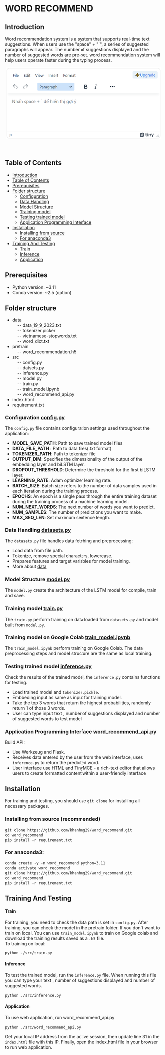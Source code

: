 # WORD RECOMMEND


## Introduction
Word recommendation system is a system that supports real-time text suggestions. When users use the "space" + "`", a series of suggested paragraphs will appear. The number of suggestions displayed and the number of suggested words are pre-set. word recommendation system will help users operate faster during the typing process.<br>

<p align="center">
  <img src='images/web_img.png' width='500'>
</p>
<br>



## Table of Contents
- [Introduction](#introduction)
- [Table of Contents](#table-of-contents)  
- [Prerequisites](#prerequisites)
- [Folder structure](#folder-structure)
  - [Configuration](#configuration-configpy)
  - [Data Handling](#data-handling-datasetspy)
  - [Model Structure](#model-structure-modelpy)
  - [Training model](#training-model-trainpytrain_modelipynb)
  - [Testing trained model](#testing-trained-model-inferencepy)
  - [Application Programming Interface](#application-programming-interface-word_recommend_apipy)
- [Installation](#installation)
  - [Installing from source](#installing-from-source-recommended)
  - [For anaconda3](#for-anaconda3)
- [Training And Testing](#training-and-testing)
  - [Train](#train)
  - [Inference](#inference)
  - [Application](#application)


## Prerequisites
- Python version: ~3.11
- Conda version: ~2.5 (option)


## Folder structure
- data <br>
  &nbsp;&nbsp;&nbsp;&nbsp;-- data_19_9_2023.txt <br>
  &nbsp;&nbsp;&nbsp;&nbsp;-- tokenizer.picker <br>
  &nbsp;&nbsp;&nbsp;&nbsp;-- vietnamese-stopwords.txt <br>
  &nbsp;&nbsp;&nbsp;&nbsp;-- word_dict.txt <br>
- pretrain <br>
  &nbsp;&nbsp;&nbsp;&nbsp;-- word_recommendation.h5 <br>
- src <br>
  &nbsp;&nbsp;&nbsp;&nbsp;-- config.py <br>
  &nbsp;&nbsp;&nbsp;&nbsp;-- datsets.py <br>
  &nbsp;&nbsp;&nbsp;&nbsp;-- inference.py <br>
  &nbsp;&nbsp;&nbsp;&nbsp;-- model.py  <br>
  &nbsp;&nbsp;&nbsp;&nbsp;-- train.py <br>
  &nbsp;&nbsp;&nbsp;&nbsp;-- train_model.ipynb <br>
  &nbsp;&nbsp;&nbsp;&nbsp;-- word_recommend_api.py <br>
- index.html <br>
- requirement.txt <br>



### Configuration [config.py](src/config.py)
The ```config.py``` file contains configuration settings used throughout the application:
- **MODEL_SAVE_PATH**: Path to save trained model files<br>
- **DATA_FILE_PATH** : Path to data files(.txt format)<br>
- **TOKENIZER_PATH**: Path to tokenizer file <br>
- **OUTPUT_DIM**: Specifies the dimensionality of the output of the embedding layer and biLSTM layer.  <br>
- **DROPOUT_THRESHOLD**: Determine the threshold for the first biLSTM layer. <br>
- **LEARNING_RATE**: Adam optimizer learning rate. <br>
- **BATCH_SIZE**: Batch size refers to the number of data samples used in each iteration during the training process.   <br>
- **EPOCHS**: An epoch is a single pass through the entire training dataset during the training process of a machine learning model. <br>
- **NUM_NEXT_WORDS**: The next number of words you want to predict. <br>
- **NUM_SAMPLES**: The number of predictions you want to make. <br>
- **MAX_SEQ_LEN**: Set maximum sentence length. <br>

### Data Handling [datasets.py](src/datasets.py)
The ```datasets.py``` file handles data fetching and preprocessing:
- Load data from file path.
- Tokenize, remove special characters, lowercase.
- Prepares features and target variables for model training.
- More about [data](data/README.md)

### Model Structure [model.py](src/model.py)
The ```model.py``` create the architecture of the LSTM model for compile, train and save.

### Training model [train.py](src/train.py)
The ```train.py``` perform training on data loaded from ```datasets.py``` and model built from ```model.py```.<br>

### Training model on Google Colab [train_model.ipynb](src/train_model.ipynb)
The ```train_model.ipynb``` perform training on Google Colab. The data preprocessing steps and model structure are the same as local training.


### Testing trained model [inference.py](src/inference.py)
Check the results of the trained model, the  ```inference.py``` contains functions for testing.<br>
- Load trained model and ```tokenizer.pickle```.
- Embbeding input as same as input for training model.
- Take the top 3 words that return the highest probabilities, randomly return 1 of those 3 words.
- User can type input text , number of suggestions displayed and number of suggested words to test model.

### Application Programming Interface [word_recommend_api.py](src/word_recommend_api.py)
Build API:
- Use Werkzeug and Flask.
- Receives data entered by the user from the web interface, uses ```inference.py``` to return the predicted word.
- User interface use HTML and TinyMCE - a rich-text editor that allows users to create formatted content within a user-friendly interface


## Installation
For training and testing, you should use ```git clone``` for 
installing all necessary packages.

### Installing from source (recommended)
```
git clone https://github.com/khanhng29/word_recommend.git
cd word_recommend
pip install -r requirement.txt
```

### For anaconda3:
```
conda create -y -n word_recommend python=3.11
conda activate word_recommend
git clone https://github.com/khanhng29/word_recommend.git
cd word_recommend
pip install -r requirement.txt
```
## Training And Testing

#### Train
For training, you need to check the data path is set in ```config.py```. After training, you can check the model in the pretrain folder.
If you don't want to train on local. You can use ```train_model.ipynb``` to train on Google colab and download the training results saved as a ```.h5``` file.<br>
To training on local:
```
python ./src/train.py
```

#### Inference
To test the trained model, run the ```inference.py``` file. When running this file you can type your text , number of suggestions displayed and number of suggested words.
```
python ./src/inference.py
```

#### Application
To use web application, run word_recommend_api.py
```
python ./src/word_recommend_api.py
```
Get your local IP address from the active session, then update line 31 in the ```index.html``` file with this IP. Finally, open the index.html file in your browser to run web application.


  
